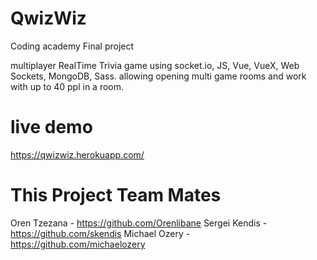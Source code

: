 # QwizWiz
Coding academy Final project

multiplayer RealTime Trivia game using socket.io, JS, Vue, VueX, Web Sockets, MongoDB, Sass.
allowing opening multi game rooms and work with up to 40 ppl in a room.

# live demo
https://qwizwiz.herokuapp.com/

# This Project Team Mates

Oren Tzezana  - https://github.com/Orenlibane
Sergei Kendis - https://github.com/skendis
Michael Ozery - https://github.com/michaelozery
